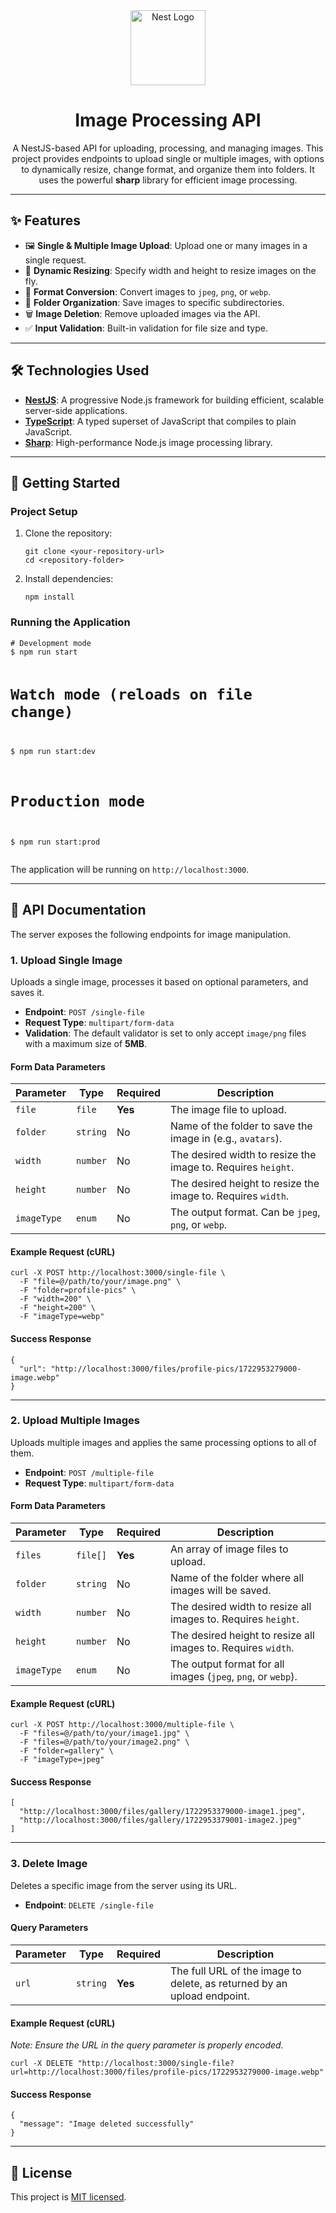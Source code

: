 <div align="center">
  <img src="https://nestjs.com/img/logo-small.svg" width="120" alt="Nest Logo">
  <h1 align="center">Image Processing API</h1>
</div>

<p align="center">
  A NestJS-based API for uploading, processing, and managing images. This project provides endpoints to upload single or multiple images, with options to dynamically resize, change format, and organize them into folders. It uses the powerful <b>sharp</b> library for efficient image processing.
</p>

<hr>

<h2>✨ Features</h2>
<ul>
  <li>🖼️ <strong>Single &amp; Multiple Image Upload</strong>: Upload one or many images in a single request.</li>
  <li>📐 <strong>Dynamic Resizing</strong>: Specify width and height to resize images on the fly.</li>
  <li>🔄 <strong>Format Conversion</strong>: Convert images to <code>jpeg</code>, <code>png</code>, or <code>webp</code>.</li>
  <li>📁 <strong>Folder Organization</strong>: Save images to specific subdirectories.</li>
  <li>🗑️ <strong>Image Deletion</strong>: Remove uploaded images via the API.</li>
  <li>✅ <strong>Input Validation</strong>: Built-in validation for file size and type.</li>
</ul>

<hr>

<h2>🛠️ Technologies Used</h2>
<ul>
  <li><a href="https://nestjs.com/"><strong>NestJS</strong></a>: A progressive Node.js framework for building efficient, scalable server-side applications.</li>
  <li><a href="https://www.typescriptlang.org/"><strong>TypeScript</strong></a>: A typed superset of JavaScript that compiles to plain JavaScript.</li>
  <li><a href="https://sharp.pixelplumbing.com/"><strong>Sharp</strong></a>: High-performance Node.js image processing library.</li>
</ul>

<hr>

<h2>🚀 Getting Started</h2>
<h3>Project Setup</h3>
<ol>
  <li>Clone the repository:
    <pre><code>git clone &lt;your-repository-url&gt;
cd &lt;repository-folder&gt;</code></pre>
  </li>
  <li>Install dependencies:
    <pre><code>npm install</code></pre>
  </li>
</ol>
<h3>Running the Application</h3>
<pre><code># Development mode
$ npm run start

# Watch mode (reloads on file change)
$ npm run start:dev

# Production mode
$ npm run start:prod</code></pre>
<p>The application will be running on <code>http://localhost:3000</code>.</p>

<hr>

<h2>📖 API Documentation</h2>
<p>The server exposes the following endpoints for image manipulation.</p>

<h3>1. Upload Single Image</h3>
<p>Uploads a single image, processes it based on optional parameters, and saves it.</p>
<ul>
  <li><strong>Endpoint</strong>: <code>POST /single-file</code></li>
  <li><strong>Request Type</strong>: <code>multipart/form-data</code></li>
  <li><strong>Validation</strong>: The default validator is set to only accept <code>image/png</code> files with a maximum size of <strong>5MB</strong>.</li>
</ul>
<h4>Form Data Parameters</h4>
<table>
  <thead>
    <tr>
      <th>Parameter</th>
      <th>Type</th>
      <th>Required</th>
      <th>Description</th>
    </tr>
  </thead>
  <tbody>
    <tr>
      <td><code>file</code></td>
      <td><code>file</code></td>
      <td><strong>Yes</strong></td>
      <td>The image file to upload.</td>
    </tr>
    <tr>
      <td><code>folder</code></td>
      <td><code>string</code></td>
      <td>No</td>
      <td>Name of the folder to save the image in (e.g., <code>avatars</code>).</td>
    </tr>
    <tr>
      <td><code>width</code></td>
      <td><code>number</code></td>
      <td>No</td>
      <td>The desired width to resize the image to. Requires <code>height</code>.</td>
    </tr>
    <tr>
      <td><code>height</code></td>
      <td><code>number</code></td>
      <td>No</td>
      <td>The desired height to resize the image to. Requires <code>width</code>.</td>
    </tr>
    <tr>
      <td><code>imageType</code></td>
      <td><code>enum</code></td>
      <td>No</td>
      <td>The output format. Can be <code>jpeg</code>, <code>png</code>, or <code>webp</code>.</td>
    </tr>
  </tbody>
</table>
<h4>Example Request (cURL)</h4>
<pre><code>curl -X POST http://localhost:3000/single-file \
  -F "file=@/path/to/your/image.png" \
  -F "folder=profile-pics" \
  -F "width=200" \
  -F "height=200" \
  -F "imageType=webp"</code></pre>
<h4>Success Response</h4>
<pre><code>{
  "url": "http://localhost:3000/files/profile-pics/1722953279000-image.webp"
}</code></pre>

<hr>

<h3>2. Upload Multiple Images</h3>
<p>Uploads multiple images and applies the same processing options to all of them.</p>
<ul>
  <li><strong>Endpoint</strong>: <code>POST /multiple-file</code></li>
  <li><strong>Request Type</strong>: <code>multipart/form-data</code></li>
</ul>
<h4>Form Data Parameters</h4>
<table>
  <thead>
    <tr>
      <th>Parameter</th>
      <th>Type</th>
      <th>Required</th>
      <th>Description</th>
    </tr>
  </thead>
  <tbody>
    <tr>
      <td><code>files</code></td>
      <td><code>file[]</code></td>
      <td><strong>Yes</strong></td>
      <td>An array of image files to upload.</td>
    </tr>
    <tr>
      <td><code>folder</code></td>
      <td><code>string</code></td>
      <td>No</td>
      <td>Name of the folder where all images will be saved.</td>
    </tr>
    <tr>
      <td><code>width</code></td>
      <td><code>number</code></td>
      <td>No</td>
      <td>The desired width to resize all images to. Requires <code>height</code>.</td>
    </tr>
    <tr>
      <td><code>height</code></td>
      <td><code>number</code></td>
      <td>No</td>
      <td>The desired height to resize all images to. Requires <code>width</code>.</td>
    </tr>
    <tr>
      <td><code>imageType</code></td>
      <td><code>enum</code></td>
      <td>No</td>
      <td>The output format for all images (<code>jpeg</code>, <code>png</code>, or <code>webp</code>).</td>
    </tr>
  </tbody>
</table>
<h4>Example Request (cURL)</h4>
<pre><code>curl -X POST http://localhost:3000/multiple-file \
  -F "files=@/path/to/your/image1.jpg" \
  -F "files=@/path/to/your/image2.png" \
  -F "folder=gallery" \
  -F "imageType=jpeg"</code></pre>
<h4>Success Response</h4>
<pre><code>[
  "http://localhost:3000/files/gallery/1722953379000-image1.jpeg",
  "http://localhost:3000/files/gallery/1722953379001-image2.jpeg"
]</code></pre>

<hr>

<h3>3. Delete Image</h3>
<p>Deletes a specific image from the server using its URL.</p>
<ul>
  <li><strong>Endpoint</strong>: <code>DELETE /single-file</code></li>
</ul>
<h4>Query Parameters</h4>
<table>
  <thead>
    <tr>
      <th>Parameter</th>
      <th>Type</th>
      <th>Required</th>
      <th>Description</th>
    </tr>
  </thead>
  <tbody>
    <tr>
      <td><code>url</code></td>
      <td><code>string</code></td>
      <td><strong>Yes</strong></td>
      <td>The full URL of the image to delete, as returned by an upload endpoint.</td>
    </tr>
  </tbody>
</table>
<h4>Example Request (cURL)</h4>
<p><em>Note: Ensure the URL in the query parameter is properly encoded.</em></p>
<pre><code>curl -X DELETE "http://localhost:3000/single-file?url=http://localhost:3000/files/profile-pics/1722953279000-image.webp"</code></pre>
<h4>Success Response</h4>
<pre><code>{
  "message": "Image deleted successfully"
}</code></pre>

<hr>

<h2>📄 License</h2>
<p>This project is <a href="https://github.com/nestjs/nest/blob/master/LICENSE">MIT licensed</a>.</p>
